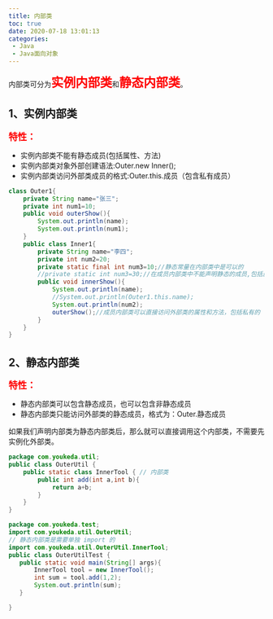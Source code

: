 ```yaml
---
title: 内部类
toc: true
date: 2020-07-18 13:01:13
categories:
 - Java
 - Java面向对象
---
```

<meta name="referrer" content="no-referrer"/>

内部类可分为<font color=red size=5>**实例内部类**</font>和<font color=red size=5>**静态内部类**</font>。
## 1、实例内部类
<font color=red size=4>**特性：**</font>
- 实例内部类不能有静态成员(包括属性、方法) 
- 实例内部类对象外部创建语法:Outer.new Inner(); 
- 实例内部类访问外部类成员的格式:Outer.this.成员（包含私有成员）
```java
class Outer1{
    private String name="张三";
    private int num1=10;
    public void outerShow(){
        System.out.println(name);
        System.out.println(num1);
    }
    public class Inner1{
        private String name="李四";
        private int num2=20;
        private static final int num3=10;//静态常量在内部类中是可以的
        //private static int num3=30;//在成员内部类中不能声明静态的成员,包括属性和方法
        public void innerShow(){
            System.out.println(name);
            //System.out.println(Outer1.this.name);
            System.out.println(num2);
            outerShow();//成员内部类可以直接访问外部类的属性和方法，包括私有的
        }
    }
}  
```

## 2、静态内部类
<font color=red size=4>**特性：**</font>
- 静态内部类可以包含静态成员，也可以包含非静态成员
- 静态内部类只能访问外部类的静态成员，格式为：Outer.静态成员

如果我们声明内部类为静态内部类后，那么就可以直接调用这个内部类，不需要先实例化外部类。
```java
package com.youkeda.util;
public class OuterUtil {
    public static class InnerTool { // 内部类
        public int add(int a,int b){
            return a+b;
        }
    }
}

package com.youkeda.test;
import com.youkeda.util.OuterUtil;
// 静态内部类是需要单独 import 的
import com.youkeda.util.OuterUtil.InnerTool;
public class OuterUtilTest {
   public static void main(String[] args){
       InnerTool tool = new InnerTool();
       int sum = tool.add(1,2);
       System.out.println(sum);
   }

}
```
